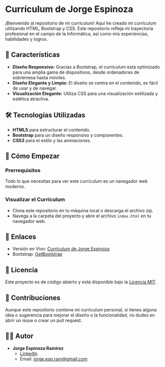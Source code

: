 # Currículum de Jorge Espinoza

¡Bienvenido al repositorio de mi currículum! Aquí he creado mi currículum utilizando HTML, Bootstrap y CSS. Este repositorio refleja mi trayectoria profesional en el campo de la Informática, así como mis experiencias, habilidades y logros.

## 🚀 Características

- **Diseño Responsivo:** Gracias a Bootstrap, el currículum está optimizado para una amplia gama de dispositivos, desde ordenadores de sobremesa hasta móviles.
- **Diseño Elegante y Limpio:** El diseño se centra en el contenido, es fácil de usar y de navegar.
- **Visualización Elegante:** Utiliza CSS para una visualización estilizada y estética atractiva.

## 🛠️ Tecnologías Utilizadas

- **HTML5** para estructurar el contenido.
- **Bootstrap** para un diseño responsivo y componentes.
- **CSS3** para el estilo y las animaciones.

## 🚀 Cómo Empezar

### Prerrequisitos

Todo lo que necesitas para ver este currículum es un navegador web moderno.

### Visualizar el Currículum

- Clona este repositorio en tu máquina local o descarga el archivo zip.
- Navega a la carpeta del proyecto y abre el archivo `index.html` en tu navegador web.

## 🔗 Enlaces

- Versión en Vivo: [Currículum de Jorge Espinoza](1.0) <!-- Reemplaza '#' con el enlace a la versión en vivo -->
- Bootstrap: [GetBootstrap](https://getbootstrap.com/)

## 📄 Licencia

Este proyecto es de código abierto y está disponible bajo la [Licencia MIT](LICENSE).

## 🤝 Contribuciones

Aunque este repositorio contiene mi currículum personal, si tienes alguna idea o sugerencia para mejorar el diseño o la funcionalidad, no dudes en abrir un issue o crear un pull request.

## 👨‍💻 Autor

- **Jorge Espinoza Ramirez**
  - [LinkedIn](https://www.linkedin.com/in/jorge-espinoza-ramirez/)
  - Email: jorge.esp.ram@gmail.com

